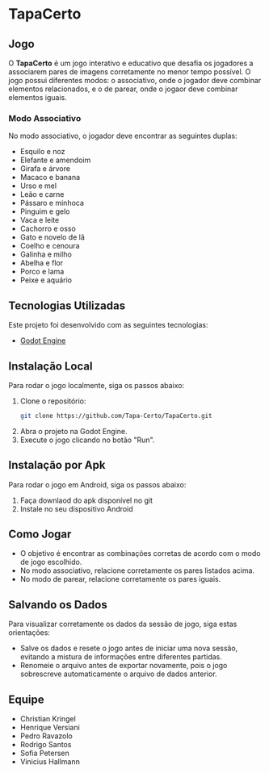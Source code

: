 # TapaCerto

## Jogo
O **TapaCerto** é um jogo interativo e educativo que desafia os jogadores a associarem pares de imagens corretamente no menor tempo possível. O jogo possui diferentes modos: o associativo, onde o jogador deve combinar elementos relacionados, e o de parear, onde o jogaor deve combinar elementos iguais.

### Modo Associativo
No modo associativo, o jogador deve encontrar as seguintes duplas:
- Esquilo e noz
- Elefante e amendoim
- Girafa e árvore
- Macaco e banana
- Urso e mel
- Leão e carne
- Pássaro e minhoca
- Pinguim e gelo
- Vaca e leite
- Cachorro e osso
- Gato e novelo de lã
- Coelho e cenoura
- Galinha e milho
- Abelha e flor
- Porco e lama
- Peixe e aquário

## Tecnologias Utilizadas
Este projeto foi desenvolvido com as seguintes tecnologias:
- [Godot Engine](https://godotengine.org/)

## Instalação Local
Para rodar o jogo localmente, siga os passos abaixo:

1. Clone o repositório:
   ```sh
   git clone https://github.com/Tapa-Certo/TapaCerto.git
   ```
2. Abra o projeto na Godot Engine.
3. Execute o jogo clicando no botão "Run".

## Instalação por Apk
Para rodar o jogo em Android, siga os passos abaixo:

1. Faça downlaod do apk disponível no git
2. Instale no seu dispositivo Android

## Como Jogar
- O objetivo é encontrar as combinações corretas de acordo com o modo de jogo escolhido.
- No modo associativo, relacione corretamente os pares listados acima.
- No modo de parear, relacione corretamente os pares iguais.

## Salvando os Dados
Para visualizar corretamente os dados da sessão de jogo, siga estas orientações:
- Salve os dados e resete o jogo antes de iniciar uma nova sessão, evitando a mistura de informações entre diferentes partidas.
- Renomeie o arquivo antes de exportar novamente, pois o jogo sobrescreve automaticamente o arquivo de dados anterior.

## Equipe
- Christian Kringel
- Henrique Versiani
- Pedro Ravazolo
- Rodrigo Santos
- Sofia Petersen
- Vinicius Hallmann